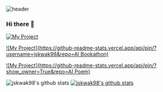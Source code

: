 ![header](https://capsule-render.vercel.app/api?type=rect&text=Works%20I've%20Done&color=Gradient&customColorList=0,2,2,5,30)
### Hi there 👋


[![My Project](https://github-readme-stats.vercel.app/api/pin/)](https://github.com/jskwak98/2022-1-OS-12-Term-Project)

[![My Project](https://github-readme-stats.vercel.app/api/pin/?username=jskwak98&repo=AI Bookathon)](https://github.com/jskwak98/Bookathon3_Bookie_On_And_On)

[![My Project](https://github-readme-stats.vercel.app/api/pin/?show_owner=True&repo=AI Poem)](https://github.com/boostcampaitech2/final-project-level3-nlp-08)

![jskwak98's github stats](https://github-readme-stats.vercel.app/api?username=jskwak98&show_icons=true&count_private=true&theme=dark)
[![jskwak98's github stats](https://github-readme-stats.vercel.app/api/top-langs/?username=jskwak98&show_icons=true&hide_border=true&title_color=004386&icon_color=004386&layout=compact&count_private=true&theme=dark)](https://github.com/jskwak98)
<!--
**jskwak98/jskwak98** is a ✨ _special_ ✨ repository because its `README.md` (this file) appears on your GitHub profile.

Here are some ideas to get you started:

- 🔭 I’m currently working on ...
- 🌱 I’m currently learning ...
- 👯 I’m looking to collaborate on ...
- 🤔 I’m looking for help with ...
- 💬 Ask me about ...
- 📫 How to reach me: ...
- 😄 Pronouns: ...
- ⚡ Fun fact: ...
-->
